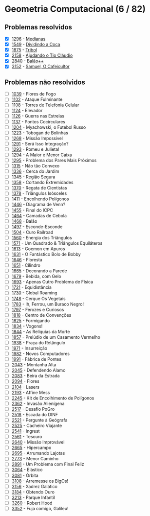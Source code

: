 # Geometria Computacional (6 / 82)



## Problemas resolvidos

  - [x]  [1296](https://www.beecrowd.com.br/judge/pt/problems/view/1296) - [Medianas](https://github.com/potigol/uoj-potigol/blob/master/src/1200/1296.poti)
  - [x]  [1549](https://www.beecrowd.com.br/judge/pt/problems/view/1549) - [Dividindo a Coca](https://github.com/potigol/uoj-potigol/blob/master/src/1500/1549.poti)
  - [x]  [1875](https://www.beecrowd.com.br/judge/pt/problems/view/1875) - [Tribol](https://github.com/potigol/uoj-potigol/blob/master/src/1800/1875.poti)
  - [x]  [2158](https://www.beecrowd.com.br/judge/pt/problems/view/2158) - [Ajudando o Tio Cláudio](https://github.com/potigol/uoj-potigol/blob/master/src/2100/2158.poti)
  - [x]  [2840](https://www.beecrowd.com.br/judge/pt/problems/view/2840) - [Balão++](https://github.com/potigol/uoj-potigol/blob/master/src/2800/2840.poti)
  - [x]  [3152](https://www.beecrowd.com.br/judge/pt/problems/view/3152) - [Samuel, O Cafeicultor](https://github.com/potigol/uoj-potigol/blob/master/src/3100/3152.poti)

## Problemas não resolvidos

  - [ ]  [1039](https://www.beecrowd.com.br/judge/pt/problems/view/1039) - Flores de Fogo
  - [ ]  [1102](https://www.beecrowd.com.br/judge/pt/problems/view/1102) - Ataque Fulminante
  - [ ]  [1108](https://www.beecrowd.com.br/judge/pt/problems/view/1108) - Torres de Telefonia Celular
  - [ ]  [1124](https://www.beecrowd.com.br/judge/pt/problems/view/1124) - Elevador
  - [ ]  [1126](https://www.beecrowd.com.br/judge/pt/problems/view/1126) - Guerra nas Estrelas
  - [ ]  [1137](https://www.beecrowd.com.br/judge/pt/problems/view/1137) - Pontos Cocirculares
  - [ ]  [1204](https://www.beecrowd.com.br/judge/pt/problems/view/1204) - Myachowski, o Futebol Russo
  - [ ]  [1223](https://www.beecrowd.com.br/judge/pt/problems/view/1223) - Tobogan de Bolinhas
  - [ ]  [1268](https://www.beecrowd.com.br/judge/pt/problems/view/1268) - Missão Impossível
  - [ ]  [1291](https://www.beecrowd.com.br/judge/pt/problems/view/1291) - Será Isso Integração?
  - [ ]  [1293](https://www.beecrowd.com.br/judge/pt/problems/view/1293) - Romeu e Julieta!
  - [ ]  [1294](https://www.beecrowd.com.br/judge/pt/problems/view/1294) - A Maior e Menor Caixa
  - [ ]  [1295](https://www.beecrowd.com.br/judge/pt/problems/view/1295) - Problema dos Pares Mais Próximos
  - [ ]  [1315](https://www.beecrowd.com.br/judge/pt/problems/view/1315) - Não tão Convexo
  - [ ]  [1336](https://www.beecrowd.com.br/judge/pt/problems/view/1336) - Cerca do Jardim
  - [ ]  [1345](https://www.beecrowd.com.br/judge/pt/problems/view/1345) - Região Segura
  - [ ]  [1358](https://www.beecrowd.com.br/judge/pt/problems/view/1358) - Cortando Extremidades
  - [ ]  [1370](https://www.beecrowd.com.br/judge/pt/problems/view/1370) - Regata de Cientistas
  - [ ]  [1378](https://www.beecrowd.com.br/judge/pt/problems/view/1378) - Triângulos Isósceles
  - [ ]  [1411](https://www.beecrowd.com.br/judge/pt/problems/view/1411) - Encolhendo Polígonos
  - [ ]  [1446](https://www.beecrowd.com.br/judge/pt/problems/view/1446) - Diagrama de Venn?
  - [ ]  [1455](https://www.beecrowd.com.br/judge/pt/problems/view/1455) - Final do ICPC
  - [ ]  [1464](https://www.beecrowd.com.br/judge/pt/problems/view/1464) - Camadas de Cebola
  - [ ]  [1468](https://www.beecrowd.com.br/judge/pt/problems/view/1468) - Balão
  - [ ]  [1497](https://www.beecrowd.com.br/judge/pt/problems/view/1497) - Esconde-Esconde
  - [ ]  [1504](https://www.beecrowd.com.br/judge/pt/problems/view/1504) - Curo Railroad
  - [ ]  [1560](https://www.beecrowd.com.br/judge/pt/problems/view/1560) - Energia dos Triângulos
  - [ ]  [1571](https://www.beecrowd.com.br/judge/pt/problems/view/1571) - Um Quadrado &amp; Triângulos Equiláteros
  - [ ]  [1613](https://www.beecrowd.com.br/judge/pt/problems/view/1613) - Goemon em Apuros
  - [ ]  [1631](https://www.beecrowd.com.br/judge/pt/problems/view/1631) - O Fantástico Bolo de Bobby
  - [ ]  [1646](https://www.beecrowd.com.br/judge/pt/problems/view/1646) - Floresta
  - [ ]  [1651](https://www.beecrowd.com.br/judge/pt/problems/view/1651) - Cilindro
  - [ ]  [1665](https://www.beecrowd.com.br/judge/pt/problems/view/1665) - Decorando a Parede
  - [ ]  [1679](https://www.beecrowd.com.br/judge/pt/problems/view/1679) - Bebida, com Gelo
  - [ ]  [1693](https://www.beecrowd.com.br/judge/pt/problems/view/1693) - Apenas Outro Problema de Física
  - [ ]  [1721](https://www.beecrowd.com.br/judge/pt/problems/view/1721) - Equidistância
  - [ ]  [1730](https://www.beecrowd.com.br/judge/pt/problems/view/1730) - Global Roaming
  - [ ]  [1748](https://www.beecrowd.com.br/judge/pt/problems/view/1748) - Cerque Os Vegetais
  - [ ]  [1783](https://www.beecrowd.com.br/judge/pt/problems/view/1783) - Ih, Ferrou, um Buraco Negro!
  - [ ]  [1797](https://www.beecrowd.com.br/judge/pt/problems/view/1797) - Ferozes e Curiosos
  - [ ]  [1818](https://www.beecrowd.com.br/judge/pt/problems/view/1818) - Centro de Convenções
  - [ ]  [1825](https://www.beecrowd.com.br/judge/pt/problems/view/1825) - Formigando
  - [ ]  [1834](https://www.beecrowd.com.br/judge/pt/problems/view/1834) - Vogons!
  - [ ]  [1844](https://www.beecrowd.com.br/judge/pt/problems/view/1844) - As Relíquias da Morte
  - [ ]  [1857](https://www.beecrowd.com.br/judge/pt/problems/view/1857) - Prelúdio de um Casamento Vermelho
  - [ ]  [1938](https://www.beecrowd.com.br/judge/pt/problems/view/1938) - Praça do Retângulo
  - [ ]  [1971](https://www.beecrowd.com.br/judge/pt/problems/view/1971) - Insurreição
  - [ ]  [1982](https://www.beecrowd.com.br/judge/pt/problems/view/1982) - Novos Computadores
  - [ ]  [1991](https://www.beecrowd.com.br/judge/pt/problems/view/1991) - Fábrica de Pontes
  - [ ]  [2043](https://www.beecrowd.com.br/judge/pt/problems/view/2043) - Montanha Alta
  - [ ]  [2045](https://www.beecrowd.com.br/judge/pt/problems/view/2045) - Defendendo Alamo
  - [ ]  [2083](https://www.beecrowd.com.br/judge/pt/problems/view/2083) - Beira da Estrada
  - [ ]  [2094](https://www.beecrowd.com.br/judge/pt/problems/view/2094) - Flores
  - [ ]  [2104](https://www.beecrowd.com.br/judge/pt/problems/view/2104) - Lasers
  - [ ]  [2193](https://www.beecrowd.com.br/judge/pt/problems/view/2193) - Affine Mess
  - [ ]  [2245](https://www.beecrowd.com.br/judge/pt/problems/view/2245) - Kit de Encolhimento de Polígonos
  - [ ]  [2362](https://www.beecrowd.com.br/judge/pt/problems/view/2362) - Invasão Alienígena
  - [ ]  [2517](https://www.beecrowd.com.br/judge/pt/problems/view/2517) - Desafio PoGro
  - [ ]  [2518](https://www.beecrowd.com.br/judge/pt/problems/view/2518) - Escada do DINF
  - [ ]  [2521](https://www.beecrowd.com.br/judge/pt/problems/view/2521) - Pergunte à Geógrafa
  - [ ]  [2525](https://www.beecrowd.com.br/judge/pt/problems/view/2525) - Cacheiro Viajante
  - [ ]  [2541](https://www.beecrowd.com.br/judge/pt/problems/view/2541) - Ingrest
  - [ ]  [2561](https://www.beecrowd.com.br/judge/pt/problems/view/2561) - Tesouro
  - [ ]  [2640](https://www.beecrowd.com.br/judge/pt/problems/view/2640) - Missão Improvável
  - [ ]  [2665](https://www.beecrowd.com.br/judge/pt/problems/view/2665) - Hipercampo
  - [ ]  [2695](https://www.beecrowd.com.br/judge/pt/problems/view/2695) - Arrumando Lajotas
  - [ ]  [2773](https://www.beecrowd.com.br/judge/pt/problems/view/2773) - Menor Caminho
  - [ ]  [2891](https://www.beecrowd.com.br/judge/pt/problems/view/2891) - Um Problema com Final Feliz
  - [ ]  [3064](https://www.beecrowd.com.br/judge/pt/problems/view/3064) - Elástico
  - [ ]  [3081](https://www.beecrowd.com.br/judge/pt/problems/view/3081) - Órbita
  - [ ]  [3108](https://www.beecrowd.com.br/judge/pt/problems/view/3108) - Arremesse os BigOs!
  - [ ]  [3156](https://www.beecrowd.com.br/judge/pt/problems/view/3156) - Xadrez Galático
  - [ ]  [3184](https://www.beecrowd.com.br/judge/pt/problems/view/3184) - Obtendo Ouro
  - [ ]  [3213](https://www.beecrowd.com.br/judge/pt/problems/view/3213) - Parque Infantil
  - [ ]  [3260](https://www.beecrowd.com.br/judge/pt/problems/view/3260) - Robert Hood
  - [ ]  [3352](https://www.beecrowd.com.br/judge/pt/problems/view/3352) - Fuja comigo, Galileu!